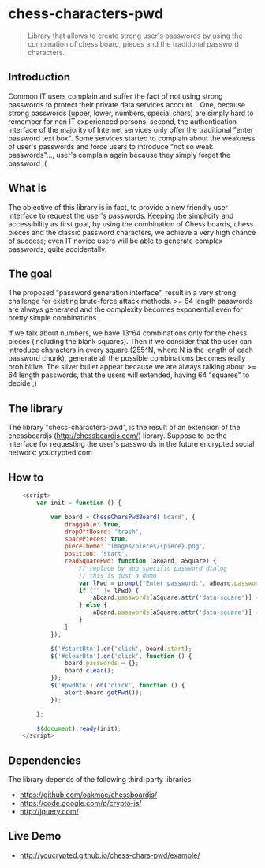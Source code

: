 # chess-characters-pwd
> Library that allows to create strong user's passwords by using the combination of chess board, pieces and the traditional password characters.

## Introduction

Common IT users complain and suffer the fact of not using strong passwords to protect their private data services account... One, because strong passwords (upper, lower, numbers, special chars)
are simply hard to remember for non IT experienced persons, second, the authentication interface of the majority of Internet services only offer the traditional "enter password text box".
Some services started to complain about the weakness of user's passwords and force users to introduce "not so weak passwords"..., 
user's complain again because they simply forget the password ;(

## What is 

The objective of this library is in fact, to provide a new friendly user interface to request the user's passwords. Keeping the simplicity and accessibility as 
first goal, by using the combination of Chess boards, chess pieces and the classic password characters, we achieve a very high chance of success; 
even IT novice users will be able to generate complex passwords, quite accidentally.

## The goal

The proposed "password generation interface", result in a very strong challenge for existing brute-force attack methods. >= 64 length passwords are always generated and the complexity
becomes exponential even for pretty simple combinations.

If we talk about numbers, we have 13^64 combinations only for the chess pieces (including the blank squares). Then if we consider that the user can introduce characters in every square 
(255^N, where N is the length of each password chunk), generate all the possible combinations becomes really prohibitive. The silver bullet appear because we are always 
talking about >= 64 length passwords, that the users will extended, having 64 "squares" to decide ;)

## The library

The library "chess-characters-pwd", is the result of an extension of the chessboardjs (http://chessboardjs.com/) library. Suppose to be the interface for 
requesting the user's passwords in the future encrypted social network: youcrypted.com


## How to

```js
	<script>
		var init = function () {

			var board = ChessCharsPwdBoard('board', {
				draggable: true,
				dropOffBoard: 'trash',
				sparePieces: true,
				pieceTheme: 'images/pieces/{piece}.png',
				position: 'start',
				readSquarePwd: function (aBoard, aSquare) {
					// replace by app specific password dialog
					// this is just a demo
					var lPwd = prompt("Enter password:", aBoard.passwords[aSquare.attr('data-square')]);
					if ("" != lPwd) {
						aBoard.passwords[aSquare.attr('data-square')] = lPwd;
					} else {
						aBoard.passwords[aSquare.attr('data-square')] = "";
					}
				}
			});

			$('#startBtn').on('click', board.start);
			$('#clearBtn').on('click', function () {
				board.passwords = {};
				board.clear();
			});
			$('#pwdBtn').on('click', function () {
				alert(board.getPwd());
			});

		};

		$(document).ready(init);
	</script>
```

## Dependencies

The library depends of the following third-party libraries:
- https://github.com/oakmac/chessboardjs/
- https://code.google.com/p/crypto-js/
- http://jquery.com/


## Live Demo

- http://youcrypted.github.io/chess-chars-pwd/example/


